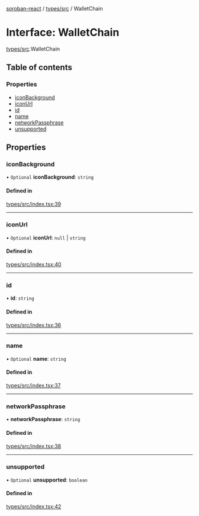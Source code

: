 [soroban-react](../README.md) / [types/src](../modules/types_src.md) / WalletChain

# Interface: WalletChain

[types/src](../modules/types_src.md).WalletChain

## Table of contents

### Properties

- [iconBackground](types_src.WalletChain.md#iconbackground)
- [iconUrl](types_src.WalletChain.md#iconurl)
- [id](types_src.WalletChain.md#id)
- [name](types_src.WalletChain.md#name)
- [networkPassphrase](types_src.WalletChain.md#networkpassphrase)
- [unsupported](types_src.WalletChain.md#unsupported)

## Properties

### iconBackground

• `Optional` **iconBackground**: `string`

#### Defined in

[types/src/index.tsx:39](https://github.com/mauroepce/soroban-react/blob/486e5d4/packages/types/src/index.tsx#L39)

___

### iconUrl

• `Optional` **iconUrl**: ``null`` \| `string`

#### Defined in

[types/src/index.tsx:40](https://github.com/mauroepce/soroban-react/blob/486e5d4/packages/types/src/index.tsx#L40)

___

### id

• **id**: `string`

#### Defined in

[types/src/index.tsx:36](https://github.com/mauroepce/soroban-react/blob/486e5d4/packages/types/src/index.tsx#L36)

___

### name

• `Optional` **name**: `string`

#### Defined in

[types/src/index.tsx:37](https://github.com/mauroepce/soroban-react/blob/486e5d4/packages/types/src/index.tsx#L37)

___

### networkPassphrase

• **networkPassphrase**: `string`

#### Defined in

[types/src/index.tsx:38](https://github.com/mauroepce/soroban-react/blob/486e5d4/packages/types/src/index.tsx#L38)

___

### unsupported

• `Optional` **unsupported**: `boolean`

#### Defined in

[types/src/index.tsx:42](https://github.com/mauroepce/soroban-react/blob/486e5d4/packages/types/src/index.tsx#L42)
